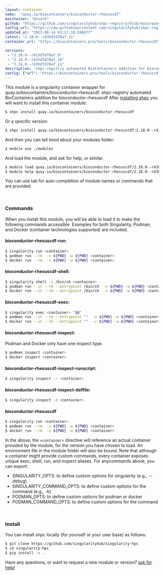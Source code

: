 ```yaml
---
layout: container
name:  "quay.io/biocontainers/bioconductor-rhesuscdf"
maintainer: "@vsoch"
github: "https://github.com/singularityhub/shpc-registry/blob/main/quay.io/biocontainers/bioconductor-rhesuscdf/container.yaml"
config_url: "https://raw.githubusercontent.com/singularityhub/shpc-registry/main/quay.io/biocontainers/bioconductor-rhesuscdf/container.yaml"
updated_at: "2023-08-14 03:17:18.596677"
latest: "2.18.0--r43hdfd78af_11"
container_url: "https://biocontainers.pro/tools/bioconductor-rhesuscdf"

versions:
 - "2.18.0--r41hdfd78af_9"
 - "2.18.0--r42hdfd78af_10"
 - "2.18.0--r43hdfd78af_11"
description: "shpc-registry automated BioContainers addition for bioconductor-rhesuscdf"
config: {"url": "https://biocontainers.pro/tools/bioconductor-rhesuscdf", "maintainer": "@vsoch", "description": "shpc-registry automated BioContainers addition for bioconductor-rhesuscdf", "latest": {"2.18.0--r43hdfd78af_11": "sha256:3a636ab7fcde1460b94988fed881b6e140b107370356b660f10cda34d24d61b4"}, "tags": {"2.18.0--r41hdfd78af_9": "sha256:ff03234e9ed27392458e337f2fc50794e8ac1949d52754d591a2f4f531eed38d", "2.18.0--r42hdfd78af_10": "sha256:c1c41059f31e5865d9bb6b7e2d14f82e80f1903f38f5e4139e8bc7fa47a74581", "2.18.0--r43hdfd78af_11": "sha256:3a636ab7fcde1460b94988fed881b6e140b107370356b660f10cda34d24d61b4"}, "docker": "quay.io/biocontainers/bioconductor-rhesuscdf"}
---
```


This module is a singularity container wrapper for quay.io/biocontainers/bioconductor-rhesuscdf.
shpc-registry automated BioContainers addition for bioconductor-rhesuscdf
After [installing shpc](#install) you will want to install this container module:


```bash
$ shpc install quay.io/biocontainers/bioconductor-rhesuscdf
```

Or a specific version:

```bash
$ shpc install quay.io/biocontainers/bioconductor-rhesuscdf:2.18.0--r43hdfd78af_11
```

And then you can tell lmod about your modules folder:

```bash
$ module use ./modules
```

And load the module, and ask for help, or similar.

```bash
$ module load quay.io/biocontainers/bioconductor-rhesuscdf/2.18.0--r43hdfd78af_11
$ module help quay.io/biocontainers/bioconductor-rhesuscdf/2.18.0--r43hdfd78af_11
```

You can use tab for auto-completion of module names or commands that are provided.

<br>

### Commands

When you install this module, you will be able to load it to make the following commands accessible.
Examples for both Singularity, Podman, and Docker (container technologies supported) are included.

#### bioconductor-rhesuscdf-run:

```bash
$ singularity run <container>
$ podman run --rm  -v ${PWD} -w ${PWD} <container>
$ docker run --rm  -v ${PWD} -w ${PWD} <container>
```

#### bioconductor-rhesuscdf-shell:

```bash
$ singularity shell -s /bin/sh <container>
$ podman run --it --rm --entrypoint /bin/sh  -v ${PWD} -w ${PWD} <container>
$ docker run --it --rm --entrypoint /bin/sh  -v ${PWD} -w ${PWD} <container>
```

#### bioconductor-rhesuscdf-exec:

```bash
$ singularity exec <container> "$@"
$ podman run --it --rm --entrypoint ""  -v ${PWD} -w ${PWD} <container> "$@"
$ docker run --it --rm --entrypoint ""  -v ${PWD} -w ${PWD} <container> "$@"
```

#### bioconductor-rhesuscdf-inspect:

Podman and Docker only have one inspect type.

```bash
$ podman inspect <container>
$ docker inspect <container>
```

#### bioconductor-rhesuscdf-inspect-runscript:

```bash
$ singularity inspect -r <container>
```

#### bioconductor-rhesuscdf-inspect-deffile:

```bash
$ singularity inspect -d <container>
```



#### bioconductor-rhesuscdf

```bash
$ singularity run <container>
$ podman run --rm  -v ${PWD} -w ${PWD} <container>
$ docker run --rm  -v ${PWD} -w ${PWD} <container>
```


In the above, the `<container>` directive will reference an actual container provided
by the module, for the version you have chosen to load. An environment file in the
module folder will also be bound. Note that although a container
might provide custom commands, every container exposes unique exec, shell, run, and
inspect aliases. For anycommands above, you can export:

 - SINGULARITY_OPTS: to define custom options for singularity (e.g., --debug)
 - SINGULARITY_COMMAND_OPTS: to define custom options for the command (e.g., -b)
 - PODMAN_OPTS: to define custom options for podman or docker
 - PODMAN_COMMAND_OPTS: to define custom options for the command

<br>

### Install

You can install shpc locally (for yourself or your user base) as follows:

```bash
$ git clone https://github.com/singularityhub/singularity-hpc
$ cd singularity-hpc
$ pip install -e .
```

Have any questions, or want to request a new module or version? [ask for help!](https://github.com/singularityhub/singularity-hpc/issues)